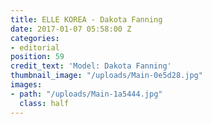 ```yaml
---
title: ELLE KOREA - Dakota Fanning
date: 2017-01-07 05:58:00 Z
categories:
- editorial
position: 59
credit_text: 'Model: Dakota Fanning'
thumbnail_image: "/uploads/Main-0e5d28.jpg"
images:
- path: "/uploads/Main-1a5444.jpg"
  class: half
---
```


